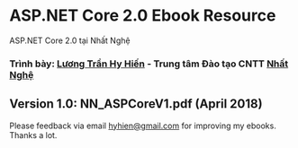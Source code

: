 # ASP.NET Core 2.0 Ebook Resource
ASP.NET Core 2.0 tại Nhất Nghệ

### Trình bày: [Lương Trần Hy Hiến](https://hienlth.info) - Trung tâm Đào tạo CNTT [Nhất Nghệ](http://nhatnghe.com)

## Version 1.0: NN_ASPCoreV1.pdf (April 2018)

Please feedback via email hyhien@gmail.com for improving my ebooks.
Thanks a lot.
